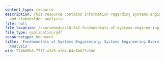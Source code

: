 ```yaml
---
content_type: resource
description: This resource contains information regarding systems engineering overview
  and stakeholder analysis.
file: null
file_location: /coursemedia/16-842-fundamentals-of-systems-engineering-fall-2015/77bb60b877f7a3a5afd4b4e6bb27a36e_MIT16_842F15_Ses1SE_Ovr_vw.pdf
file_type: application/pdf
resourcetype: Document
title: 'Fundamentals of Systems Engineering: Systems Engineering Overview and Stakeholder
  Analysis'
uid: 77bb60b8-77f7-a3a5-afd4-b4e6bb27a36e
---
```

